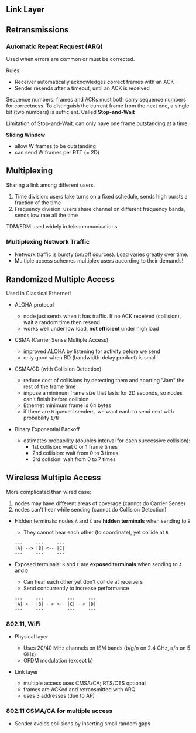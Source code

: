 ## Link Layer

## Retransmissions

### Automatic Repeat Request (ARQ)

Used when errors are common or must be corrected.

Rules:
- Receiver automatically acknowledges correct frames with an ACK
- Sender resends after a timeout, until an ACK is received

Sequence numbers: frames and ACKs must both carry sequence numbers for
correctness. To distinguish the current frame from the next one, a single bit
(two numbers) is sufficient. Called **Stop-and-Wait**

Limitation of Stop-and-Wait: can only have one frame outstanding at a time.

**Sliding Window**
- allow W frames to be outstanding
- can send W frames per RTT (= 2D)

## Multiplexing

Sharing a link among different users.

1. Time division: users take turns on a fixed schedule, sends high bursts a
   fraction of the time
2. Frequency division: users share channel on different frequency bands, sends
   low rate all the time

TDM/FDM used widely in telecommunications.

### Multiplexing Network Traffic

- Network traffic is bursty (on/off sources). Load varies greatly over time.
- Multiple access schemes multiplex users according to their demands!

## Randomized Multiple Access

Used in Classical Ethernet!

- ALOHA protocol
    - node just sends when it has traffic. If no ACK received (collision), wait
      a random time then resend
    - works well under low load, **not efficient** under high load

- CSMA (Carrier Sense Multiple Access)
    - improved ALOHA by listening for activity before we send
    - only good when BD (bandwidth-delay product) is small

- CSMA/CD (with Collision Detection)
    - reduce cost of collisions by detecting them and aborting "Jam" the rest
      of the frame time
    - impose a minimum frame size that lasts for 2D seconds, so nodes can't
      finish before collision
    - Ethernet minimum frame is 64 bytes
    - if there are `N` queued senders, we want each to send next with
      probability `1/N`

- Binary Exponential Backoff
    - estimates probability (doubles interval for each successive collision):
        - 1st collision: wait 0 or 1 frame times
        - 2nd collision: wait from 0 to 3 times
        - 3rd collsion: wait from 0 to 7 times

## Wireless Multiple Access

More complicated than wired case:
1. nodes may have different areas of coverage (cannot do Carrier Sense)
2. nodes can't hear while sending (cannot do Collision Detection)

- Hidden terminals: nodes `A` and `C` are **hidden terminals** when sending to `B`
    - They cannot hear each other (to coordinate), yet collide at `B`

    ```
    ---     ---     ---
    |A| --> |B| <-- |C|
    ---     ---     ---
    ```

- Exposed terminals: `B` and `C` are **exposed terminals** when sending to `A` and `D`
    - Can hear each other yet don't collide at receivers
    - Send concurrently to increase performance

    ```
    ---     ---         ---     ---
    |A| <-- |B| --> <-- |C| --> |D|
    ---     ---         ---     ---
    ```

### 802.11, WiFi

- Physical layer
    - Uses 20/40 MHz channels on ISM bands (b/g/n on 2.4 GHz, a/n on 5 GHz)
    - OFDM modulation (except b)

- Link layer
    - multiple access uses CMSA/CA; RTS/CTS optional
    - frames are ACKed and retransmitted with ARQ
    - uses 3 addresses (due to AP)

### 802.11 CSMA/CA for multiple access

- Sender avoids collisions by inserting small random gaps
